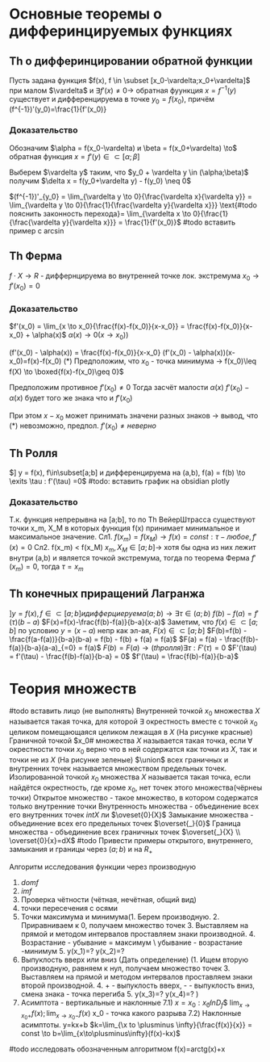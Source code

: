 # Основные теоремы о дифферинцируемых функциях

## Th о дифферинцировании обратной функции
Пусть задана функция $f(x), f \in \subset [x_0-\vardelta;x_0+\vardelta]$ при малом $\vardelta$ и $\exists f'(x)\neq0 \to$ обратная фуункция $x=f^{-1}(y)$ существует и дифференцируема в точке $y_0=f(x_0)$, причём (f^{-1})'(y_0)=\frac{1}{f'(x_0)}

### Доказательство

Обозначим $\alpha = f(x_0-\vardelta) и \beta = f(x_0+\vardelta) \to$ обратная функция $x = f'(y)\in\subset[\alpha;\beta]$

Выберем $\vardelta y$ таким, что $y_0 + \vardelta y \in (\alpha;\beta)$  получим $\delta x = f(y_0+\vardelta y) - f(y_0) \neq 0$

$(f^{-1})'_{y_0} = \lim_{\vardelta y \to 0}{\frac{\vardelta x}{\vardelta y}} = \lim_{\vardelta y \to 0}{\frac{1}{\frac{\vardelta y}{\vardelta x}}} \text{#todo пояснить законность перехода}= \lim_{\vardelta x \to 0}{\frac{1}{\frac{\vardelta y}{\vardelta x}}} = \frac{1}{f'(x_0)}$
#todo вставить пример с arcsin

## Th Ферма
$f \cdot X \to R$ - диффернцируема во внутренней точке лок. экстремума $x_0 \to f'(x_0) = 0$

### Доказательство
$f'(x_0) = \lim_{x \to x_0}{\frac{f(x)-f(x_0)}{x-x_0}} = \frac{f(x)-f(x_0)}{x-x_0} + \alpha(x)$
$\alpha(x) \to 0 (x \to x_0))$

(f'(x_0) - \alpha(x)) = \frac{f(x)-f(x_0)}{x-x_0}
(f'(x_0) - \alpha(x))(x-x_0)=f(x)-f(x_0) (*)
Предположим, что $x_0$ - точка минимума $\to$ f(x_0)\leq f(X) \to \boxed{f(x)-f(x_0)\geq 0}$


Предположим противное $f'(x_0) \neq 0$ Тогда засчёт малости $\alpha(x)$ $f'(x_0) - \alpha(x)$ будет того же знака что и $f'(x_0)$

При этом $x-x_0$ может принимать значени разных  знаков $\to$ вывод, что (*) невозможно, предпол. $f'(x_0)\neq не верно$


## Th Ролля
$] y = f(x), f\in\subset[a;b] и дифференцируема на (a,b), f(a) = f(b) \to \exits \tau : f'(\tau) =0$
#todo: вставить график на obsidian plotly

### Доказательство
Т.к. функция непрерывна на [a;b], то по Th ВейерШтрасса существуют точки x_m, X_M в которых функция f(x) принимает минимальное и максимальное значение. Сл1. $f(x_m)=f(x_M) \to f(x) = const : \tau - любое, f'(x) = 0$
Сл2.
f(x_m) < f(x_M) 
$x_m, X_M \in [a;b] \to$ хотя бы одна из них лежит внутри (a,b) и является точкой экстремума, тогда по теорема Ферма $f'(x_m)=0$, тогда $\tau = x_m$

## Th конечных приращений Лагранжа
$] y = f(x), f\in\subset[a;b] и дифферциеруема (a;b) \to \exists \tau \in (a;b)$
$f(b)-f(a)=f'(\tau)(b-a)$
$F(x)=f(x)-\frac{f(b)-f(a)}{b-a}(x-a)$
Заметим, что $f(x)\in\subset[a;b]$ по условию $y=(x-a)$ непр как эл-ая,
$F(x)\in\subset[a;b]$
$F(b)=f(b) - \frac{f(a-f(a))}{b-a}(b-a) = f(b) - f(b) + f(a) = f(a)$
$F(a) = f(a) - \frac{f(b)-f(a)}{b-a}(a-a)_{=0} = f(a)$
$F(b) = F(a) \to(th ролля) \exists \tau : F'(\tau) = 0$
$F'(\tau) = f'(\tau) - \frac{f(b)-f(a)}{b-a} = 0$
$f'(\tau) = \frac{f(b)-f(a)}{b-a}$


# Теория множеств
#todo вставить лицо (не выполнять)
Внутренней точкой $x_0$ множества $X$ называется такая точка, для которой $\exists$ окрестность вместе с точкой $x_0$ целиком помещающаяся целиком лежащая в $X$ (На рисунке красные)
Граничной точкой $x_0# множества $X$ называется такая точка, если $\forall$ окрестности точки $x_0$ верно что в ней содержатся как точки из $X$, так и точки не из ${X}$ (На рисунке зеленые)
$\union$ всех граничных и внутренних точек называется множеством предельных точек.
Изолированной точкой $x_0$ множества $X$ называется такая точка, если найдётся окрестность, где кроме $x_0$, нет точек этого множества(чёрнеы точки)
Открытое множество - такое множество, в котором содержатся только внутренние точки
Внутренность множества - объединение всех его внутренних точек $int X$ ли $\oveset{0}{X}$
Замыкание множества - объединение всех его предельных точек $\overset{_}{0}$
Граница множества - объединение всех граничных точек $\overset{_}{X} \\ \overset{0}{x}=dX$
#todo Привести примеры открытого, внутреннего, замыкания и границы через $(a;b)$ и на $R_{+}$


Алгоритм исследования функции через производную 
1) $dom f$
2) $im f$
3) Проверка чётности (чётная, нечётная, общий вид)
4) точки пересечения с осями
5) Точки максимума и минимума(1. Берем производную. 2. Приравниваем к 0, получаем множество точек 3. Выставляем на прямой и методом интервалов проставляем знаки производной. 4. Возрастание - убывание = максимум \ убывание - возрастание -минимум 5. y(x_1)=? y(x_2)=?
6) Выпуклость вверх или вниз (Дать определение) (1. Ищем вторую производную, равняем к нул, получаем множество точек 3. Выставляем на прямой и методом интервалов проставляем знаки  второй производной. 4. + - выпуклость вверх, - - выпуклость вниз, смена знака - точка перегиба 5. y(x_3)=? y(x_4)=? )
7) Асимптота - вертикальные и наклонные
7.1) $x=x_0 : x_0 \not in D_f$$
$\lim_{x\to x_0+}{f(x)}; \lim_{x \to x_0-}{f(x)}$ 
x_0 - точка какого разрыва
7.2) Наклонные асимптоты. y=kx+b
$k=\lim_{\x to \plusminus \infty}{\frac{f(x)}{x}} = const \to b=\lim_{x\to\plusminus\infty}(f(x)-kx)$

#todo исследовать обозначенным алгоритмом f(x)=arctg(x)+x